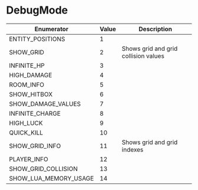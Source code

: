 # DebugMode

| Enumerator | Value | Description |
| - | - | - |
| ENTITY_POSITIONS | 1 |  |
| SHOW_GRID | 2 | Shows grid and grid collision values  |
| INFINITE_HP | 3 |  |
| HIGH_DAMAGE | 4 |  |
| ROOM_INFO | 5 |  |
| SHOW_HITBOX | 6 |  |
| SHOW_DAMAGE_VALUES | 7 |  |
| INFINITE_CHARGE | 8 |  |
| HIGH_LUCK | 9 |  |
| QUICK_KILL | 10 |  |
| SHOW_GRID_INFO | 11 | Shows grid and grid indexes  |
| PLAYER_INFO | 12 |  |
| SHOW_GRID_COLLISION | 13 |  |
| SHOW_LUA_MEMORY_USAGE | 14 |  |
